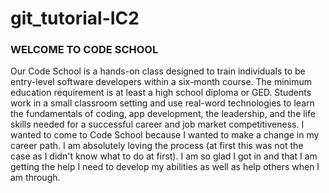 # git_tutorial-IC2

### WELCOME TO CODE SCHOOL
 
Our Code School is a hands-on class designed to train individuals to be entry-level software developers within a six-month course. The minimum education requirement is at least a high school diploma or GED. Students work in a small classroom setting and use real-word technologies to learn the fundamentals of coding, app development, the leadership, and the life skills needed for a successful career and job market competitiveness.
I wanted to come to Code School because I wanted to make a change in my career path. I am absolutely loving the process (at first this was not the case as I didn't know what to do at first). I am so glad I got in and that I am getting the help I need to develop my abilities as well as help others when I am through.
